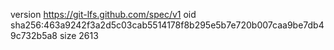 version https://git-lfs.github.com/spec/v1
oid sha256:463a9242f3a2d5c03cab5514178f8b295e5b7e720b007caa9be7db49c732b5a8
size 2613
